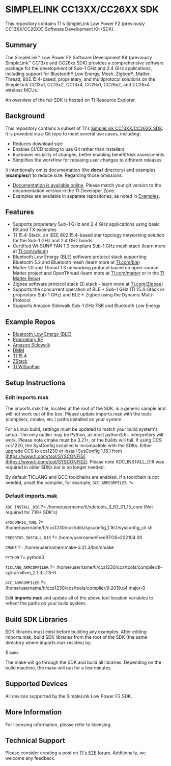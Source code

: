 # SIMPLELINK CC13XX/CC26XX SDK
This repository contains TI's SimpleLink Low Power F2 (previously CC13XX/CC26XX) Software Development Kit (SDK).
 
## Summary
 
The SimpleLink™ Low Power F2 Software Development Kit (previously SimpleLink™ CC13xx and CC26xx SDK) provides a comprehensive software package for the development of Sub-1 GHz and 2.4 GHz applications, including support for Bluetooth® Low Energy, Mesh, Zigbee®, Matter, Thread, 802.15.4-based, proprietary, and multiprotocol solutions on the SimpleLink CC13x1, CC13x2, CC13x4, CC26x1, CC26x2, and CC26x4 wireless MCUs.
 
An overview of the full SDK is hosted on TI Resource Explorer.
 
## Background
This repository contains a subset of TI's [SimpleLink CC13XX/CC26XX SDK](https://www.ti.com/tool/SIMPLELINK-CC13XX-CC26XX-SDK).  It is provided via a Git repo to meet several use cases, including:
 
* Reduces download size
* Enables CI/CD tooling to use Git rather than installers
* Increases visibility of changes, better enabling benefit/risk assessments
* Simplifies the workflow for rebasing user changes to different releases
 
It intentionally omits documentation (the **docs/** directory) and examples (**examples/**) to reduce size.  Regarding those omissions:
 
* [Documentation is available online](https://dev.ti.com/tirex/explore/node?node=A__ABWp1w.mXU7n8HjfEIyLGQ__com.ti.SIMPLELINK_CC13XX_CC26XX_SDK__BSEc4rl__LATEST&placeholder=true).  Please match your git version to the documentation version in the TI Developer Zone.
* Examples are available in separate repositories, as noted in [Examples](#example-repos).
 
## Features
 
- Supports proprietary  Sub-1 GHz and 2.4 GHz applications using basic RX and TX examples
- TI 15.4-Stack, an IEEE 802.15.4-based star topology networking solution for the Sub-1 GHz and 2.4 GHz bands
- Certified Wi-SUN® FAN 1.0 compliant Sub-1 GHz mesh stack (learn more at [TI.com/wisun](https://www.ti.com/wisun))
- Bluetooth Low Energy (BLE) software protocol stack supporting Bluetooth 5.2 and Bluetooth mesh (learn more at [TI.com/ble](https://www.ti.com/ble))
- Matter 1.0 and Thread 1.3 networking protocol based on open-source Matter project and OpenThread (learn more at [TI.com/matter](https://www.ti.com/matter) or in the [TI Matter Repo](https://github.com/TexasInstruments/matter))
- Zigbee software protocol stack (Z-stack - learn more at [TI.com/Zigbee](https://www.ti.com/Zigbee))
- Supports the concurrent operation of BLE + Sub-1 GHz (TI 15.4-Stack or proprietary Sub-1 GHz) and BLE + Zigbee using the Dynamic Multi-Protocol
- Supports Amazon Sidewalk Sub-1 GHz FSK and Bluetooth Low Energy
 
## Example Repos
 
- [Bluetooth Low Energy (BLE)](https://github.com/TexasInstruments/simplelink-ble5stack-examples)
- [Proprietary RF](https://github.com/TexasInstruments/simplelink-prop_rf-examples)
- [Amazon Sidewalk](https://github.com/TexasInstruments/simplelink-sidewalk-examples)
- [DMM](https://github.com/TexasInstruments/simplelink-dmm-examples)
- [TI 15.4](https://github.com/TexasInstruments/simplelink-ti154stack-examples)
- [ZStack](https://github.com/TexasInstruments/simplelink-zstack-examples)
- [TI WISunFan](https://github.com/TexasInstruments/simplelink-ti_wisunfan-examples)


 
## Setup Instructions
 
### Edit **imports.mak**
The imports.mak file, located at the root of the SDK, is a generic sample and will not work out of the box.   Please update imports.mak with the tools (compilers, cmake, etc.) paths installed on your system.
 
For a Linux build, settings must be updated to match your build system's setup.  The only outlier may be Python, as most python3.6+ interpreters will work.  Please note cmake must be 3.21+, or the builds will fail.  If using CCS ccs1220, the SysConfig installed is incompatible with the SDKs.  Either upgrade CCS to ccs1230 or install SysConfig 1.16.1 from [https://www.ti.com/tool/SYSCONFIG](https://www.ti.com/tool/SYSCONFIG]). Please note XDC_INSTALL_DIR was required in older SDKs but is no longer needed.
 
By default TICLANG and GCC toolchains are enabled.  If a toolchain is not needed, unset the compiler, for example, `GCC_ARMCOMPILER ?=`.
 
### Default imports.mak
 
`XDC_INSTALL_DIR`        ?= /home/username/ti/xdctools_3_62_01_15_core (Not required for 7.10+ SDK's)
 
`SYSCONFIG_TOOL`         ?= /home/username/ti/ccs1230/ccs/utils/sysconfig_1.16.1/sysconfig_cli.sh
 
`FREERTOS_INSTALL_DIR`   ?= /home/username/FreeRTOSv202104.00
 
`CMAKE`                 ?= /home/username/cmake-3.21.3/bin/cmake
 
`PYTHON`                 ?= python3
 
`TICLANG_ARMCOMPILER`    ?= /home/username/ti/ccs1230/ccs/tools/compiler/ti-cgt-armllvm_2.1.3.LTS-0
 
`GCC_ARMCOMPILER`        ?= /home/username/ti/ccs1230/ccs/tools/compiler/9.2019.q4.major-0
 
Edit **imports.mak** and update all of the above tool location variables to reflect the paths on your build system.
 
## Build SDK Libraries
SDK libraries must exist before building any examples.  After editing imports.mak, build SDK libraries from the root  of the SDK (the same directory where imports.mak resides) by:
 
$ `make`
 
The make will go through the SDK and build all libraries.  Depending on the build machine, the make will run for a few minutes.  
 
 
## Supported Devices
 
All devices supported by the SimpleLink Low Power F2 SDK.
 
## More Information
For licensing information, please refer to licensing.
 
## Technical Support
Please consider creating a post on [TI's E2E forum](https://e2e.ti.com). Additionally, we welcome any feedback.
